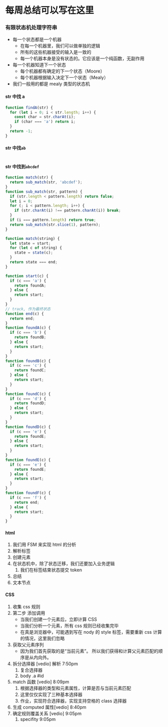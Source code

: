 # 每周总结可以写在这里

### 有限状态机处理字符串

- 每一个状态都是一个机器
  - 在每一个机器里，我们可以做单独的逻辑
  - 所有的这些机器接受的输入是一致的
  - 每一个机器本身是没有状态的。它应该是一个纯函数，无副作用
- 每一个机器知道下一个状态
  - 每个机器都有确定的下一个状态（Moore）
  - 每个机器根据输入决定下一个状态（Mealy）
- 我们一般用的都是 mealy 类型的状态机

#### str 中找 a

```javascript
function findA(str) {
  for (let i = 0; i < str.length; i++) {
    const char = str.charAt(i);
    if (char === 'a') return i;
  }
  return -1;
}
```

#### str 中找`ab`

```javascript
```

#### str 中找到`abcdef`

```javascript
function match(str) {
  return sub_match(str, 'abcdef');
}
function sub_match(str, pattern) {
  if (str.length < pattern.length) return false;
  let i = 0;
  for (; i < pattern.length; i++) {
    if (str.charAt(i) !== pattern.charAt(i)) break;
  }
  if (i === pattern.length) return true;
  return sub_match(str.slice(1), pattern);
}
```

```javascript
function match(string) {
  let state = start;
  for (let c of string) {
    state = state(c);
  }
  return state === end;
}

function start(c) {
  if (c === 'a') {
    return foundA;
  } else {
    return start;
  }
}
// track, 作为最终状态
function end(c) {
  return end;
}
function foundA(c) {
  if (c === 'b') {
    return foundB;
  } else {
    return start;
  }
}
function foundB(c) {
  if (c === 'c') {
    return foundC;
  } else {
    return start;
  }
}
function foundC(c) {
  if (c === 'd') {
    return foundD;
  } else {
    return start;
  }
}
function foundD(c) {
  if (c === 'e') {
    return foundE;
  } else {
    return start;
  }
}
function foundE(c) {
  if (c === 'e') {
    return foundE;
  } else {
    return start;
  }
}
function foundF(c) {
  if (c === 'f') {
    return end;
  } else {
    return start;
  }
}
```

#### html

1. 我们用 FSM 来实现 html 的分析
2. 解析标签
3. 创建元素
4. 在状态机中，除了状态迁移，我们还要加入业务逻辑
   1. 我们在标签结束状态提交 token
5. 总结
6. 文本节点

#### CSS

1. 收集 css 规则
2. 第二步 添加调用
   - 当我们创建一个元素后，立即计算 CSS
   - 当我们分析一个元素，所有 css 规则已经收集完毕
   - 在真是浏览器中，可能遇到写在 nody 的 style 标签，需要重新 css 计算的情况，这里我们忽略
3. 获取父元素序列
   - 因为我们首先获取的是“当前元素”。 所以我们获得和计算父元素匹配的顺序是从内向外。
4. 拆分选择器 [vedio] 解析 7:50pm
   1. 复合选择器
   2. body .a #id
5. match 函数 [vedio] 8:09pm
   1. 根据选择器的类型和元素属性，计算是否与当前元素匹配
   2. 这里仅仅实现了三种基本选择器
   3. 作业，实现符合选择器，实现支持空格的 class 选择器
6. 生成 computed 属性[vedio] 8:40pm
7. 确定规则覆盖关系 [vedio] 9:05pm
   1. specifity 9:05pm
